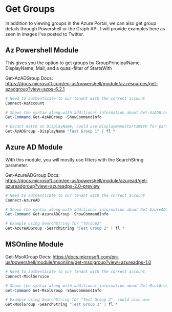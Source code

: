 # Get Groups

In addition to viewing groups in the Azure Portal, we can also get group details through Powershell or the Graph API. I will provide examples here as seen in images I've posted to Twitter.

## Az Powershell Module

This gives you the option to get groups by GroupPrincipalName, DisplayName, Mail, and a quasi-filter of StartsWith

Get-AzADGroup Docs:  
<https://docs.microsoft.com/en-us/powershell/module/az.resources/get-azadgroup?view=azps-6.2.1>

````Powershell
# Need to authenticate to our tenant with the correct account
Connect-AzAccount

# Shows the syntax along with additional information about Get-AzADGroup
Get-Command Get-AzADGroup -ShowCommandInfo

# Excact match on DisplayName, could use DisplayNameStartsWith for parial matches or ObjectId if known
Get-AzADGroup -DisplayName "Test Group 1" | fl *
````

## Azure AD Module

With this module, you will mostly use filters with the SearchString parameter.  

Get-AzureADGroup Docs:  
<https://docs.microsoft.com/en-us/powershell/module/azuread/get-azureadgroup?view=azureadps-2.0-preview>

````Powershell
# Need to authenticate to our tenant with the correct account
Connect-AzureAD

# Shows the syntax along with additional information about Get-AzureADGroup
Get-Command Get-AzureADGroup -ShowCommandInfo

# Example using SearchString for "tGroup2"
Get-AzureADGroup -SearchString "Test Group 2" | fl *
````

## MSOnline Module

Get-MsolGroup Docs: <https://docs.microsoft.com/en-us/powershell/module/msonline/get-msolgroup?view=azureadps-1.0>

````Powershell
# Need to authenticate to our tenant with the correct account
Connect-MsolService

# Shows the syntax along with additional information about Get-MsolGroup
Get-Command Get-MsolGroup -ShowCommandInfo

# Example using SearchString for "Test Group 3", could also use 
Get-MsolGroup -SearchString "Test Group 3" | fl *
````

